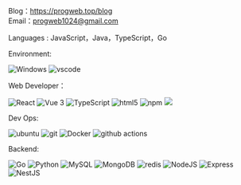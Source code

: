 Blog：<a href="https://progweb.top/blog" align="center">https://progweb.top/blog</a> </br>
Email：<a href="mailto:progweb1024@gmail.com" align="center">progweb1024@gmail.com</a>

Languages : JavaScript，Java，TypeScript，Go

Environment:
<p>
  <img alt="Windows" src="https://img.shields.io/badge/-Windows-0000ff?style=flat-square&logo=windows" />
  <img alt="vscode" src="https://img.shields.io/badge/Visual%20Studio%20Code-blue?style=flat-square&logo=visual-studio-code" />
</p>

Web Developer：
<p>
  <img alt="React" src="https://img.shields.io/badge/-React-45b8d8?style=flat-square&logo=react&logoColor=white" />
  <img alt="Vue 3" src="https://img.shields.io/badge/-Vue-5BA17F?style=flat-square&logo=vue.js&logoColor=white" />
  <img alt="TypeScript" src="https://img.shields.io/badge/-TypeScript-007ACC?style=flat-square&logo=typescript&logoColor=white" />
  <img alt="html5" src="https://img.shields.io/badge/-HTML5-E34F26?style=flat-square&logo=html5&logoColor=white" />
  <img alt="npm" src="https://img.shields.io/badge/-NPM-CB3837?style=flat-square&logo=npm&logoColor=white" />
  <img src="https://img.shields.io/badge/-Css3-1572B6.svg?logo=css3&style=popout">
</p>

Dev Ops:
<p>
  <img alt="ubuntu" src="https://img.shields.io/badge/-ubuntu-185886?style=flat-square&logo=ubuntu&logoColor=white" />
  <img alt="git" src="https://img.shields.io/badge/-Git-F05032?style=flat-square&logo=git&logoColor=white" />
  <img alt="Docker" src="https://img.shields.io/badge/-Docker-46a2f1?style=flat-square&logo=docker&logoColor=white"/>
  <img alt="github actions" src="https://img.shields.io/badge/-Github_Actions-2088FF?style=flat-square&logo=github-actions&logoColor=white" />
</p>

Backend:
<p>
    <img alt="Go" src="https://img.shields.io/badge/-go-79d4fd?style=flat-square&logo=Go&logoColor=white" />
    <img alt="Python" src="https://img.shields.io/badge/-Python-2b5a83?style=flat-square&logo=Python&logoColor=white" />
    <img alt="MySQL" src="https://img.shields.io/badge/-MySQL-13aa52?style=flat-square&logo=Mysql&logoColor=white" />
    <img alt="MongoDB" src="https://img.shields.io/badge/-MongoDB-13aa52?style=flat-square&logo=mongodb&logoColor=white" />
    <img alt="redis" src="https://img.shields.io/badge/-redis-F05032?style=flat-square&logo=redis" />
    <img alt="NodeJS" src="https://img.shields.io/badge/-NodeJS-43853d?style=flat-square&logo=Node.js&logoColor=white" />
    <img alt="Express" src="https://img.shields.io/badge/-Express-13aa52?style=flat-square&logo=express&logoColor=white" />  
    <img alt="NestJS" src="https://img.shields.io/badge/-NestJS-ea2845?style=flat-square&logo=nestjs&logoColor=white" />
</p>

